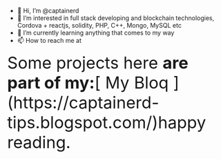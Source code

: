 -  👋 Hi, I’m @captainerd
- 👀 I’m interested in full stack developing and blockchain technologies, Cordova + reactjs, solidity, PHP, C++, Mongo, MySQL etc
- 🌱 I’m currently learning anything that comes to my way
- 📫 How to reach me at 
<div style="font-size: 38px">
Some projects here <b>are part of my:</b>[ My Bloq  ](https://captainerd-tips.blogspot.com/)happy reading.
  </div>
<!---

captainerd/captainerd is a ✨ special ✨ repository because its `README.md` (this file) appears on your GitHub profile.
You can click the Preview link to take a look at your changes.
--->
 
